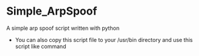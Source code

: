 # Simple_ArpSpoof
A simple arp spoof script written with python

- You can also copy this script file to your /usr/bin directory and use this script like command
